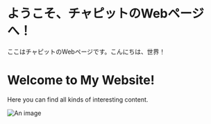 <!DOCTYPE html>
<html>
<head>
	<title>こんにちは、世界！</title>
</head>
<body>
	<h1>ようこそ、チャピットのWebページへ！</h1>
	<p>ここはチャピットのWebページです。こんにちは、世界！</p>
</body>
</html>
<!DOCTYPE html>
<html>
<head>
	<title>My Website</title>
</head>
<body>
	<h1>Welcome to My Website!</h1>
	<p>Here you can find all kinds of interesting content.</p>
	<img src="image.jpg" alt="An image">
</body>
</html>

